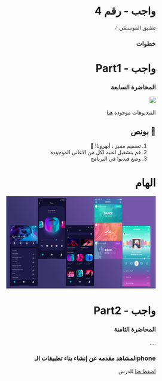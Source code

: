 
<div dir="rtl">
 
# واجب  - رقم 4
  
تطبيق الموسيقى 🎶
 
### خطوات 
# واجب  - Part1 
### المحاضرة السابعة
<img src="/Hw4Part1.gif" width="200px">

الفيديوهات  موجوده [هنا](https://app.code.kw/%D8%A8%D8%B1%D9%85%D8%AC%D8%A9-%D8%AA%D8%B7%D8%A8%D9%8A%D9%82%D8%A7%D8%AA-%D8%A7%D9%84%D8%A7%D9%8A%D9%81%D9%88%D9%86-%D9%85%D8%B9-%D8%B3%D9%88%D9%8A%D9%81%D8%AA-Swift-KFAS/ios-%D8%AA%D8%B7%D8%A8%D9%8A%D9%82%D8%A7%D8%AA-%D8%B0%D8%A7%D8%AA-%D9%88%D8%A7%D8%AC%D9%87%D8%A7%D8%AA-%D9%85%D8%AA%D8%B9%D8%AF%D8%AF%D8%A9-KFAS/%D8%AF%D8%B1%D8%B3-%D8%AA%D8%B7%D8%A8%D9%8A%D9%82-%D8%AF%D9%84%D9%8A%D9%84-%D8%A7%D9%84%D9%85%D8%B7%D8%A7%D8%B9%D9%85-KFAS/%D9%85%D9%82%D8%AF%D9%85%D8%A9-%D8%B9%D9%86-%D8%AA%D8%B7%D8%A8%D9%8A%D9%82-%D8%AF%D9%84%D9%8A%D9%84-%D8%A7%D9%84%D9%85%D8%B7%D8%A7%D8%B9%D9%85-KFAS) 

## 🌟 بونص
1. تصميم مميز ، أبهرونا! 🤩  
2. قم بتشغيل اغنيه لكل من الاغاني الموجوده
3. وضع فيديوا في البرنامج

# الهام  
<img src="/musicAppDesign.png" width="400px">

# واجب  - Part2 
### المحاضرة الثامنة
....

### iphoneلمشاهد مقدمه عن إنشاء  بناء تطبيقات الـ 
 [اضغط هنا](https://app.barmej.com/%D8%A8%D8%B1%D9%85%D8%AC%D8%A9-%D8%B3%D9%88%D9%8A%D9%81%D8%AA-%D9%84%D8%A8%D9%86%D8%A7%D8%A1-%D8%AA%D8%B7%D8%A8%D9%8A%D9%82%D8%A7%D8%AA-%D8%A7%D9%84%D8%A2%D9%8A%D9%81%D9%88%D9%86/%D8%A7%D9%84%D9%85%D8%AC%D9%85%D9%88%D8%B9%D8%A7%D8%AA-%D9%88-%D8%A7%D9%84%D8%AA%D8%AD%D9%83%D9%85-%D9%88-%D8%A7%D9%84%D8%AF%D9%88%D8%A7%D9%84-collections-control-functions/%D8%A7%D9%84%D8%AF%D9%88%D8%A7%D9%84-functions/%D8%A7%D9%84%D9%85%D9%82%D8%AF%D9%85%D8%A9-%D9%85%D8%A7-%D9%87%D9%8A-%D8%A7%D9%84%D8%AF%D9%88%D8%A7%D9%84-introduction-to-functions) للدرس



</div>
